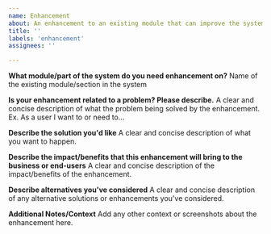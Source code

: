 ```yaml
---
name: Enhancement
about: An enhancement to an existing module that can improve the system/process
title: ''
labels: 'enhancement'
assignees: ''

---
```


**What module/part of the system do you need enhancement on?**
Name of the existing module/section in the system

**Is your enhancement related to a problem? Please describe.**
A clear and concise description of what the problem being solved by the enhancement. Ex. As a user <or any other role> I want to or need to...

**Describe the solution you'd like**
A clear and concise description of what you want to happen.

**Describe the impact/benefits that this enhancement will bring to the business or end-users**
A clear and concise description of the impact/benefits of the enhancement.

**Describe alternatives you've considered**
A clear and concise description of any alternative solutions or enhancements you've considered.

**Additional Notes/Context**
Add any other context or screenshots about the enhancement here.